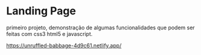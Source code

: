 # Landing Page
 primeiro projeto, demonstração de algumas funcionalidades
que podem ser feitas com css3 html5 e javascript.

https://unruffled-babbage-4d9c61.netlify.app/
